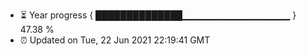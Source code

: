 - ⏳ Year progress { ██████████████▁▁▁▁▁▁▁▁▁▁▁▁▁▁▁▁ } 47.38 %
- ⏰ Updated on Tue, 22 Jun 2021 22:19:41 GMT

